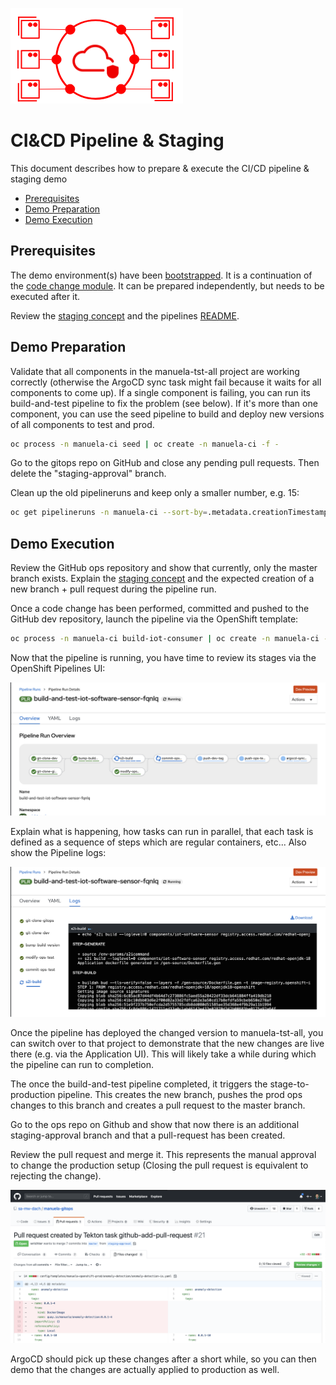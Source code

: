 ![MANUela Logo](./images/logo.png)

# CI&CD Pipeline & Staging <!-- omit in toc -->
This document describes how to prepare & execute the CI/CD pipeline & staging demo

- [Prerequisites](#prerequisites)
- [Demo Preparation](#demo-preparation)
- [Demo Execution](#demo-execution)

## Prerequisites

The demo environment(s) have been [bootstrapped](BOOTSTRAP.md). It is a continuation of the [code change module](module-code-change.md). It can be prepared independently, but needs to be executed after it.

Review the [staging concept](staging-concept.md) and the pipelines [README](https://github.com/sa-mw-dach/manuela-dev/blob/master/tekton/README.md).

## Demo Preparation

Validate that all components in the manuela-tst-all project are working correctly (otherwise the ArgoCD sync task might fail because it waits for all components to come up). If a single component is failing, you can run its build-and-test pipeline to fix the problem (see below). If it's more than one component, you can use the seed pipeline to build and deploy new versions of all components to test and prod.

```bash
oc process -n manuela-ci seed | oc create -n manuela-ci -f -
```

Go to the gitops repo on GitHub and close any pending pull requests. Then delete the "staging-approval" branch.

Clean up the old pipelineruns and keep only a smaller number, e.g. 15:

```bash
oc get pipelineruns -n manuela-ci --sort-by=.metadata.creationTimestamp -o name | tail -n +2 | tail -r | tail -n +15 | xargs oc delete -n manuela-ci
```

## Demo Execution

Review the GitHub ops repository and show that currently, only the master branch exists. Explain the [staging concept](staging-concept.md) and the expected creation of a new branch + pull request during the pipeline run.

Once a code change has been performed, committed and pushed to the GitHub dev repository, launch the pipeline via the OpenShift template:

```bash
oc process -n manuela-ci build-iot-consumer | oc create -n manuela-ci -f -
```

Now that the pipeline is running, you have time to review its stages via the OpenShift Pipelines UI:

![Pipeline Run UI](images/pipelines-1.png)

Explain what is happening, how tasks can run in parallel, that each task is defined as a sequence of steps which are regular containers, etc... Also show the Pipeline logs:

![Pipeline Run Logs](images/pipelines-2.png)

Once the pipeline has deployed the changed version to manuela-tst-all, you can switch over to that project to demonstrate that the new changes are live there (e.g. via the Application UI). This will likely take a while during which the pipeline can run to completion.

The once the build-and-test pipeline completed, it triggers the stage-to-production pipeline. This creates the new branch, pushes the prod ops changes to this branch and creates a pull request to the master branch. 

Go to the ops repo on Github and show that now there is an additional staging-approval branch and that a pull-request has been created.

Review the pull request and merge it. This represents the manual approval to change the production setup (Closing the pull request is equivalent to rejecting the change).

![Github staging pull request](images/github-pull-request.png)

ArgoCD should pick up these changes after a short while, so you can then demo that the changes are actually applied to production as well.